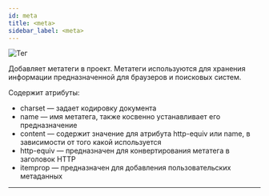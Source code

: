 ```yaml
---
id: meta
title: <meta>
sidebar_label: <meta>
---
```


![Тег <meta>](https://test-upl.quarkly.io/60a657b1e3623a001f692958/images/docs-new-project-settings-code-meta.png?v=2021-05-21T14:21:16.038Z)

Добавляет метатеги в проект. Метатеги используются для хранения информации предназначенной для браузеров и поисковых систем.

Содержит атрибуты:

-   charset — задает кодировку документа
-   name — имя метатега, также косвенно устанавливает его предназначение
-   content — содержит значение для атрибута http-equiv или name, в зависимости от того какой используется
-   http-equiv — предназначен для конвертирования метатега в заголовок HTTP
-   itemprop — предназначен для добавления пользовательских метаданных

---
